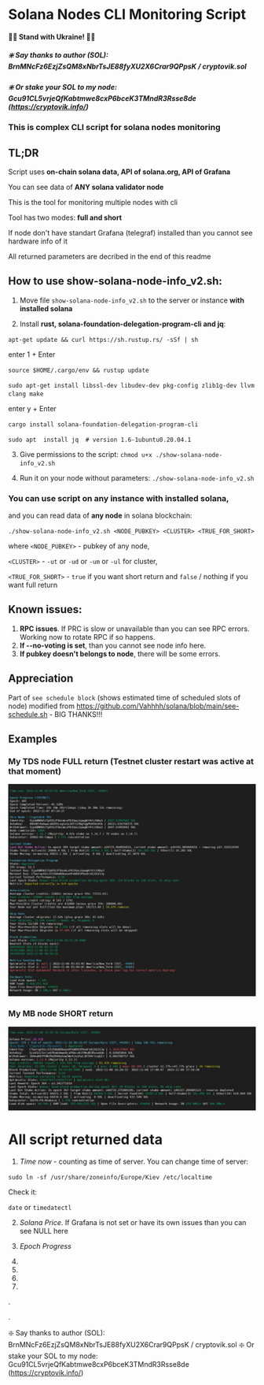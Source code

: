 # Solana Nodes CLI Monitoring Script
#### 💛💙 Stand with Ukraine! 💙💛
##### ❇️ Say thanks to author (SOL): BrnMNcFz6EzjZsQM8xNbrTsJE88fyXU2X6Crar9QPpsK / cryptovik.sol
##### ❇️ Or stake your SOL to my node: Gcu91CL5vrjeQfKabtmwe8cxP6bceK3TMndR3Rsse8de (https://cryptovik.info/)
  
 
### This is complex CLI script for solana nodes monitoring
 
 
## TL;DR
Script uses **on-chain solana data, API of solana.org, API of Grafana**

You can see data of **ANY solana validator node**

This is the tool for monitoring multiple nodes with cli

Tool has two modes: **full and short**

If node don't have standart Grafana (telegraf) installed than you cannot see hardware info of it

All returned parameters are decribed in the end of this readme
 
 
## How to use show-solana-node-info_v2.sh:

1. Move file `show-solana-node-info_v2.sh` to the server or instance **with installed solana**


2. Install **rust, solana-foundation-delegation-program-cli and jq**:

`apt-get update && curl https://sh.rustup.rs/ -sSf | sh`

enter 1 + Enter

`source $HOME/.cargo/env && rustup update`

`sudo apt-get install libssl-dev libudev-dev pkg-config zlib1g-dev llvm clang make`

enter y + Enter

`cargo install solana-foundation-delegation-program-cli`

`sudo apt  install jq  # version 1.6-1ubuntu0.20.04.1`
 
 
3. Give permissions to the script: `chmod u+x ./show-solana-node-info_v2.sh`
 
 
4. Run it on your node without parameters: `./show-solana-node-info_v2.sh`


### You can use script on any instance with installed solana,
and you can read data of **any node** in solana blockchain:

`./show-solana-node-info_v2.sh <NODE_PUBKEY> <CLUSTER> <TRUE_FOR_SHORT>`

where
`<NODE_PUBKEY>` - pubkey of any node, 

`<CLUSTER>` - `-ut` or `-ud` or `-um` or `-ul` for cluster, 

`<TRUE_FOR_SHORT>` - `true` if you want short return and `false` / nothing if you want full return


## Known issues:
1. **RPC issues**. If PRC is slow or unavailable than you can see RPC errors. Working now to rotate RPC if so happens.
2. **If --no-voting is set**, than you cannot see node info here.
3. **If pubkey doesn't belongs to node**, there will be some errors.
 
  
## Appreciation
Part of `see schedule block` (shows estimated time of scheduled slots of node) modified from https://github.com/Vahhhh/solana/blob/main/see-schedule.sh - BIG THANKS!!!
 
  
## Examples
### My TDS node FULL return (Testnet cluster restart was active at that moment)
![My TDS node FULL return](/example1.png "My TDS node FULL return")
### My MB node SHORT return
![My MB node SHORT return](/example2.png "My MB node SHORT return")


# All script returned data

1. *Time now* - counting as time of server. You can change time of server:

`sudo ln -sf /usr/share/zoneinfo/Europe/Kiev /etc/localtime`

Check it:

`date` or `timedatectl`

2. *Solana Price*. If Grafana is not set or have its own issues than you can see NULL here

3. *Epoch Progress*

4. 

5.

6.

7.

.

.

❇️ Say thanks to author (SOL): BrnMNcFz6EzjZsQM8xNbrTsJE88fyXU2X6Crar9QPpsK / cryptovik.sol
❇️ Or stake your SOL to my node: Gcu91CL5vrjeQfKabtmwe8cxP6bceK3TMndR3Rsse8de (https://cryptovik.info/)
